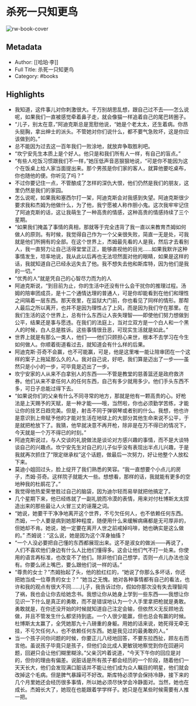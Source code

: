 # 杀死一只知更鸟

![rw-book-cover](https://weread-1258476243.file.myqcloud.com/weread/cover/32/YueWen_853116/s_YueWen_853116.jpg)

## Metadata
- Author: [[哈珀·李]]
- Full Title: 杀死一只知更鸟
- Category: #books

## Highlights
- 我知道，这件事儿对你刺激很大。千万别胡思乱想，跟自己过不去——怎么说呢，如果我们一直被感觉牵着鼻子走，就会像猫一样追着自己的尾巴转圈子。
- “儿子，别太在意，”阿迪克斯总是宽慰他说，“她是个老太太，还生着病。你昂头挺胸，拿出绅士的派头。不管她对你们说什么，都不要气急败坏，这是你应该做到的。”
- 总不能因为过去这一百年我们一败涂地，就放弃争取胜利吧。
- “坎宁安先生本质上是个好人。他只是和我们所有人一样，有自己的盲点。”
- “有些人吃饭习惯跟我们不一样，”她压低声音恶狠狠地说，“可是你不能因为这个在饭桌上给人家当面提出来。那个男孩是你们家的客人，就算他要吃桌布，你也随他的便。你听见了吗？”
- 不过你要记住一点，不管酿成了怎样的深仇大恨，他们仍然是我们的朋友，这里仍然是我们的家园。
- 怎么说呢，如果我和塞西尔打一架，阿迪克斯会对我感到失望。阿迪克斯很少要求我和杰姆为他做什么，为了他，我宁愿被人称作胆小鬼。这次我牢牢记住了阿迪克斯的话，这让我萌生了一种高贵的情感，这种高贵的情感持续了三个星期。
- “如果我们掩盖了事情的真相，那就等于完全违背了我一直以来教育杰姆如何做人的原则。有时候，我觉得自己作为一个父亲很失败，简直一无是处，可我就是他们所拥有的全部。在这个世界上，杰姆最先看的人是我，然后才去看别人，我一直努力让自己活得堂堂正正，能够直视他的目光……如果我默许这种事情发生，坦率地说，我从此以后再也无法坦然面对他的眼睛，如果是这样的话，我就知道自己已经永远失去了他。我不想失去他和斯库特，因为他们是我的一切。”
- “优秀的人”就是凭自己的心智尽力而为的人
- 阿迪克斯说，“到目前为止，你的生活中还没有什么会干扰你的推理过程。汤姆的陪审团成员，是十二个通情达理的普通人，可是你却能看到在他们和理性之间隔着一层东西。那天夜里，在监狱大门前，你也看见了同样的情形。那帮人最后之所以离开，也并不是因为理性占了上风，而是因为我们守在那里。在我们生活的这个世界上，总有什么东西让人丧失理智——即使他们努力想做到公平，结果还是事与愿违。在我们的法庭上，当对立双方是一个白人和一个黑人的时候，白人总是胜诉。这些事情很丑恶，可现实生活就是如此。”
- 世界上就是有那么一类人，他们——他们只顾担心来世，根本不去学习在今生如何做人。你顺着街道看过去，就知道会有什么样的后果。
- 阿迪克斯·芬奇不会赢，也不可能赢，可是，他是这里唯一能让陪审团在一个这样的案子上拖延那么久的人。我对自己说，好吧，我们算是迈出了一步——虽然只是小小的一步，可毕竟是迈出了一步。
- 坎宁安家的人从来不白拿别人的东西——不管是教堂的慈善篮还是政府救济券。他们从来不拿任何人的任何东西，自己有多少就用多少。他们手头东西不多，可日子总能过得下去。
- “如果说你们的父亲有什么不同寻常的地方，那就是他有一颗高贵的心。好枪法是上天赐予的天赋，是一种才能——哦，当然啦，你也必须勤学苦练，才能让你的技艺日趋完美。但是，射击不同于弹钢琴或者别的什么。我想，他也许是意识到上帝赋予他的才能对生活在地球上的大部分其他生命来说不公平，于是就把枪放下了。我猜，他早就决意不再开枪，除非是在万不得已的情况下，今天就是一个万不得已的时刻。”
- 阿迪克斯说过，与人交谈的礼貌做法是谈论对方感兴趣的事情，而不是大谈特谈自己的兴趣点。坎宁安先生对自己的儿子似乎没有表现出半点儿兴趣，于是我就再次抓住了“限定继承权”这个话题，做最后一次努力，好让他整个人放松下来。
- 莫迪小姐回过头，脸上绽开了我们熟悉的笑容。“我一直想要个小点儿的房子，杰姆·芬奇。这样院子就能大一些。想想看，那样的话，我就能有更多的空地种我的杜鹃花了。”
- 我觉得他热爱荣誉胜过自己的脑袋，因为迪尔轻而易举就把他搞定了。
- 几个星期下来，他已经练就了一副礼貌而冷漠的表情，用来对付杜博斯太太捏造出来的那些最让人火冒三丈的诬蔑之词。
- “她说，她要干干净净地离开这个世界，不亏欠任何人，也不依赖任何东西。杰姆，一个人要是病到她那种程度，随便用什么来缓解病痛都是无可厚非的，但她却不肯。她说，她一定要在离开人世之前戒掉吗啡，她也确实是这么做的。”
  杰姆说：“这么说，她是因为这个浑身抽搐？
- “一个人没必要把自己懂的东西都展现出来。这不是淑女的做派——再说了，人们不喜欢他们身边有什么人比他们懂得多。这会让他们气不打一处来。你使用的语言再标准，也改变不了他们。除非他们自己想学，否则一点儿办法也没有。你要么闭上嘴巴，要么跟他们说一样的话。”
- “尊贵的女士？”杰姆抬起了头，他的脸红红的，“她说了你那么多坏话，你还把她当成一位尊贵的女士？”
  “她当之无愧。她对各种事情都有自己的看法，也许和我的观点有很大不同……儿子，我告诉过你，假如你那次没有失去理智闯了祸，我也会让你去给她念书。我想让你从她身上学到一些东西——我想让你见识一下什么是真正的勇敢，而不是错误地认为一个人手里拿把枪就是勇敢。勇敢就是，在你还没开始的时候就知道自己注定会输，但依然义无反顾地去做，并且不管发生什么都坚持到底。一个人很少能赢，但也总会有赢的时候。杜博斯太太赢了，全凭她那九十八磅重的身躯。用她的话来说，她死得无牵无挂，不亏欠任何人，也不依赖任何东西。她是我见过的最勇敢的人。”
- 当一个孩子问你问题的时候，你要正儿八经地回答，不要东拉西扯，顾左右而言他。虽说孩子毕竟只是孩子，但他们会比成人更敏锐地察觉到你在回避问题，回避只会让他们糊里糊涂。”父亲沉吟着说道，“今天下午你的回应是对的，但你的理由有偏差。说脏话是所有孩子都会经历的一个阶段，随着他们一天天长大，他们会发现满口脏话并不能让他们成为众人瞩目的明星，他们就会改掉这个毛病。但是脾气暴躁可不好改。斯库特必须学会保持冷静，接下来的几个月里她还会经历很多事情，所以她必须尽快学会冷静面对。当然，她也在成长。杰姆长大了，她现在也能跟着学学样子。她只是在某些时候需要有人推一把。
